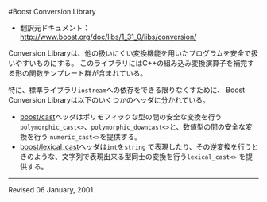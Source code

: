 #Boost Conversion Library

- 翻訳元ドキュメント： <http://www.boost.org/doc/libs/1_31_0/libs/conversion/>

Conversion Libraryは、他の扱いにくい変換機能を用いたプログラムを安全で扱いやすいものにする。 このライブラリにはC++の組み込み変換演算子を補完する形の関数テンプレート群が含まれている。

特に、標準ライブラリ`iostream`への依存をできる限りなくすために、 Boost Conversion Libraryは以下のいくつかのヘッダに分かれている。

- [boost/cast](conversion/cast.md)ヘッダはポリモフィックな型の間の安全な変換を行う `polymorphic_cast<>`、`polymorphic_downcast<>`と、数値型の間の安全な変換を行う `numeric_cast<>`を提供する。
- [boost/lexical_cast](conversion/lexical_cast.md)ヘッダは`int`を`string` で表現したり、その逆変換を行うときのような、文字列で表現出来る型同士の変換を行う`lexical_cast<>` を提供する。


***
Revised 06 January, 2001

